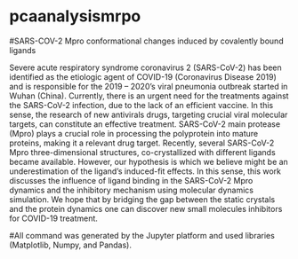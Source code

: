 # pcaanalysismrpo
#SARS-COV-2 Mpro conformational changes induced by covalently bound ligands

Severe acute respiratory syndrome coronavirus 2 (SARS-CoV-2) has been identified as the etiologic agent of COVID-19 (Coronavirus Disease 2019) and is responsible for the 2019 – 2020’s viral pneumonia outbreak started in Wuhan (China). Currently, there is an urgent need for the treatments against the SARS-CoV-2 infection, due to the lack of an efficient vaccine. In this sense, the research of new antivirals drugs, targeting crucial viral molecular targets, can constitute an effective treatment. SARS-CoV-2 main protease (Mpro) plays a crucial role in processing the polyprotein into mature proteins, making it a relevant drug target. Recently, several SARS-CoV-2 Mpro three-dimensional structures, co-crystallized with different ligands became available. However, our hypothesis is which we believe might be an underestimation of the ligand’s induced-fit effects. In this sense, this work discusses the influence of ligand binding in the SARS-CoV-2 Mpro dynamics and the inhibitory mechanism using molecular dynamics simulation. We hope that by bridging the gap between the static crystals and the protein dynamics one can discover new small molecules inhibitors for COVID-19 treatment.

#All command was generated by the Jupyter platform and used libraries (Matplotlib, Numpy, and Pandas). 
